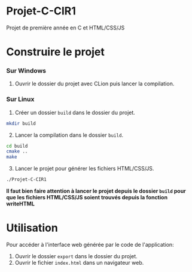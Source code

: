 # Projet-C-CIR1

Projet de première année en C et HTML/CSS/JS

# Construire le projet

### Sur Windows

1. Ouvrir le dossier du projet avec CLion puis lancer la compilation.

### Sur Linux

1. Créer un dossier `build` dans le dossier du projet.

```bash
mkdir build
```

2. Lancer la compilation dans le dossier `build`.

```bash
cd build
cmake ..
make
```

3. Lancer le projet pour générer les fichiers HTML/CSS/JS.

```bash
./Projet-C-CIR1
```

**Il faut bien faire attention à lancer le projet depuis le dossier `build` pour que les fichiers HTML/CSS/JS soient
trouvés depuis la fonction writeHTML**

# Utilisation

Pour accéder à l'interface web générée par le code de l'application:

1. Ouvrir le dossier `export` dans le dossier du projet.
2. Ouvrir le fichier `index.html` dans un navigateur web.
